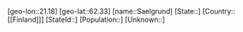 ﻿---
location: [62.33,21.18]
mapzoom: [7,12] 
mapmarker: city 
type: City
tags:
- geo/City


SpocWebEntityId: 34720
isDeleted: false
confidential: public

---
[geo-lon::21.18]
[geo-lat::62.33]
[name::Saelgrund]
[State::]
[Country::[[Finland]]]
[StateId::]
[Population::]
[Unknown::]

